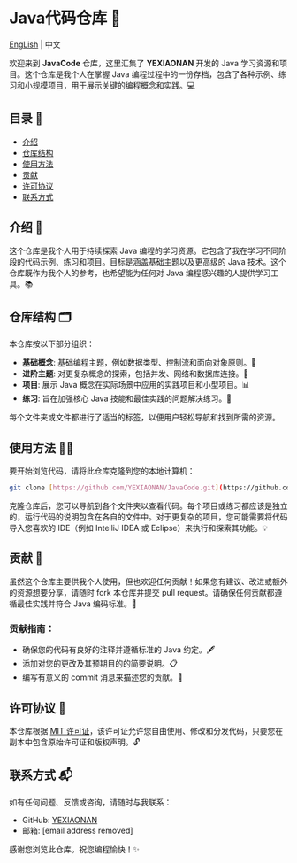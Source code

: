 # Java代码仓库 🚀

[EngLish](https://github.com/YEXIAONAN/JavaCode) | 中文

欢迎来到 **JavaCode** 仓库，这里汇集了 **YEXIAONAN** 开发的 Java 学习资源和项目。这个仓库是我个人在掌握 Java 编程过程中的一份存档，包含了各种示例、练习和小规模项目，用于展示关键的编程概念和实践。💻

## 目录 📑
- [介绍](#介绍)
- [仓库结构](#仓库结构)
- [使用方法](#使用方法)
- [贡献](#贡献)
- [许可协议](#许可协议)
- [联系方式](#联系方式)

## 介绍 🌱

这个仓库是我个人用于持续探索 Java 编程的学习资源。它包含了我在学习不同阶段的代码示例、练习和项目。目标是涵盖基础主题以及更高级的 Java 技术。这个仓库既作为我个人的参考，也希望能为任何对 Java 编程感兴趣的人提供学习工具。📚

## 仓库结构 🗂️

本仓库按以下部分组织：

- **基础概念**: 基础编程主题，例如数据类型、控制流和面向对象原则。📖
- **进阶主题**: 对更复杂概念的探索，包括并发、网络和数据库连接。🔧
- **项目**: 展示 Java 概念在实际场景中应用的实践项目和小型项目。📊
- **练习**: 旨在加强核心 Java 技能和最佳实践的问题解决练习。📝

每个文件夹或文件都进行了适当的标签，以便用户轻松导航和找到所需的资源。

## 使用方法 🏃‍♂️

要开始浏览代码，请将此仓库克隆到您的本地计算机：

```bash
git clone [https://github.com/YEXIAONAN/JavaCode.git](https://github.com/YEXIAONAN/JavaCode.git)
```

克隆仓库后，您可以导航到各个文件夹以查看代码。每个项目或练习都应该是独立的，运行代码的说明包含在各自的文件中。对于更复杂的项目，您可能需要将代码导入您喜欢的 IDE（例如 IntelliJ IDEA 或 Eclipse）来执行和探索其功能。💡

## 贡献 🤝

虽然这个仓库主要供我个人使用，但也欢迎任何贡献！如果您有建议、改进或额外的资源想要分享，请随时 fork 本仓库并提交 pull request。请确保任何贡献都遵循最佳实践并符合 Java 编码标准。🔄

### 贡献指南：

  - 确保您的代码有良好的注释并遵循标准的 Java 约定。🖋️
  - 添加对您的更改及其预期目的的简要说明。📋
  - 编写有意义的 commit 消息来描述您的贡献。💬

## 许可协议 📜

本仓库根据 [MIT 许可证](LICENSE)，该许可证允许您自由使用、修改和分发代码，只要您在副本中包含原始许可证和版权声明。🔓

## 联系方式 📬

如有任何问题、反馈或咨询，请随时与我联系：

  - GitHub: [YEXIAONAN](https://github.com/YEXIAONAN)
  - 邮箱: [email address removed]

感谢您浏览此仓库。祝您编程愉快！✨